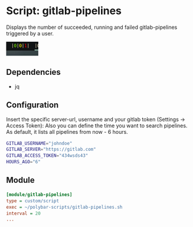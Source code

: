 # Script: gitlab-pipelines
Displays the number of succeeded, running and failed gitlab-pipelines triggered by a user.

![screenshot](screenshots/1.png)
## Dependencies
* jq

## Configuration
Insert the specific server-url, username and your gitlab token (Settings -> Access Token):
Also you can define the time you want to search pipelines. As default, it lists all pipelines from now - 6 hours.

```sh
GITLAB_USERNAME="johndoe"
GITLAB_SERVER="https://gitlab.com"
GITLAB_ACCESS_TOKEN="434wsds43"
HOURS_AGO="6"
```

## Module

```ini
[module/gitlab-pipelines]
type = custom/script
exec = ~/polybar-scripts/gitlab-pipelines.sh
interval = 20
...
```
